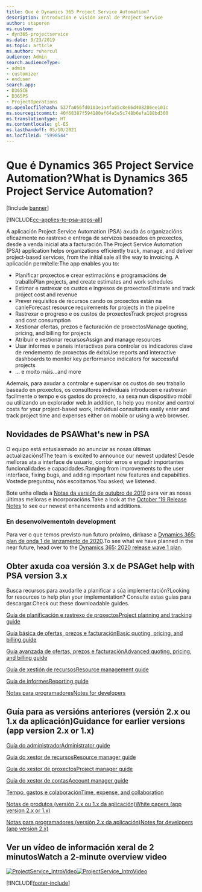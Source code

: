 ```yaml
---
title: Que é Dynamics 365 Project Service Automation?
description: Introdución e visión xeral de Project Service
author: stsporen
ms.custom:
- dyn365-projectservice
ms.date: 9/23/2019
ms.topic: article
ms.author: ruhercul
audience: Admin
search.audienceType:
- admin
- customizer
- enduser
search.app:
- D365CE
- D365PS
- ProjectOperations
ms.openlocfilehash: 537fa056fd0103e1a4fa05c8e66d408286ee101c
ms.sourcegitcommit: 40f68387f594180af64a5e5c748b6efa188bd300
ms.translationtype: HT
ms.contentlocale: gl-ES
ms.lasthandoff: 05/10/2021
ms.locfileid: "5998544"
---
```

# <a name="what-is-dynamics-365-project-service-automation"></a><span data-ttu-id="84c79-103">Que é Dynamics 365 Project Service Automation?</span><span class="sxs-lookup"><span data-stu-id="84c79-103">What is Dynamics 365 Project Service Automation?</span></span>

[!include [banner](../includes/psa-now-project-operations.md)]

[!INCLUDE[cc-applies-to-psa-apps-all](../includes/cc-applies-to-psa-apps-all.md)]

<span data-ttu-id="84c79-104">A aplicación Project Service Automation (PSA) axuda ás organizacións eficazmente no rastrexo e entrega de servizos baseados en proxectos, desde a venda inicial ata a facturación.</span><span class="sxs-lookup"><span data-stu-id="84c79-104">The Project Service Automation (PSA) application helps organizations efficiently track, manage, and deliver project-based services, from the initial sale all the way to invoicing.</span></span> <span data-ttu-id="84c79-105">A aplicación permítelle:</span><span class="sxs-lookup"><span data-stu-id="84c79-105">The app enables you to:</span></span>

- <span data-ttu-id="84c79-106">Planificar proxectos e crear estimacións e programacións de traballo</span><span class="sxs-lookup"><span data-stu-id="84c79-106">Plan projects, and create estimates and work schedules</span></span>
- <span data-ttu-id="84c79-107">Estimar e rastrexar os custos e ingresos de proxectos</span><span class="sxs-lookup"><span data-stu-id="84c79-107">Estimate and track project cost and revenue</span></span>
- <span data-ttu-id="84c79-108">Prever requisitos de recursos cando os proxectos están na canle</span><span class="sxs-lookup"><span data-stu-id="84c79-108">Forecast resource requirements for projects in the pipeline</span></span>
- <span data-ttu-id="84c79-109">Rastrexar o progreso e os custos de proxectos</span><span class="sxs-lookup"><span data-stu-id="84c79-109">Track project progress and cost consumption</span></span>
- <span data-ttu-id="84c79-110">Xestionar ofertas, prezos e facturación de proxectos</span><span class="sxs-lookup"><span data-stu-id="84c79-110">Manage quoting, pricing, and billing for projects</span></span>
- <span data-ttu-id="84c79-111">Atribuír e xestionar recursos</span><span class="sxs-lookup"><span data-stu-id="84c79-111">Assign and manage resources</span></span>
- <span data-ttu-id="84c79-112">Usar informes e paneis interactivos para controlar os indicadores clave de rendemento de proxectos de éxito</span><span class="sxs-lookup"><span data-stu-id="84c79-112">Use reports and interactive dashboards to monitor key performance indicators for successful projects</span></span>
- <span data-ttu-id="84c79-113">... e moito máis</span><span class="sxs-lookup"><span data-stu-id="84c79-113">...and more</span></span>

<span data-ttu-id="84c79-114">Ademais, para axudar a controlar e supervisar os custos do seu traballo baseado en proxectos, os consultores individuais introducen e rastrexan facilmente o tempo e os gastos do proxecto, xa sexa nun dispositivo móbil ou utilizando un explorador web.</span><span class="sxs-lookup"><span data-stu-id="84c79-114">In addition, to help you monitor and control costs for your project-based work, individual consultants easily enter and track project time and expenses either on mobile or using a web browser.</span></span>

## <a name="whats-new-in-psa"></a><span data-ttu-id="84c79-115">Novidades de PSA</span><span class="sxs-lookup"><span data-stu-id="84c79-115">What's new in PSA</span></span>
<span data-ttu-id="84c79-116">O equipo está entusiasmado ao anunciar as nosas últimas actualizacións!</span><span class="sxs-lookup"><span data-stu-id="84c79-116">The team is excited to announce our newest updates!</span></span> <span data-ttu-id="84c79-117">Desde melloras ata a interface de usuario, corrixir erros e engadir importantes funcionalidades e capacidades.</span><span class="sxs-lookup"><span data-stu-id="84c79-117">Ranging from improvements to the user interface, fixing bugs, and adding important new features and capabilties.</span></span> <span data-ttu-id="84c79-118">Vostede preguntou, nós escoitamos.</span><span class="sxs-lookup"><span data-stu-id="84c79-118">You asked; we listened.</span></span>

<span data-ttu-id="84c79-119">Bote unha ollada a [Notas da versión de outubro de 2019](/dynamics365-release-plan/2019wave2/index) para ver as nosas últimas melloras e incorporacións.</span><span class="sxs-lookup"><span data-stu-id="84c79-119">Take a look at the [October '19 Release Notes](/dynamics365-release-plan/2019wave2/index) to see our newest enhancements and additions.</span></span>

### <a name="in-development"></a><span data-ttu-id="84c79-120">En desenvolvemento</span><span class="sxs-lookup"><span data-stu-id="84c79-120">In development</span></span>
<span data-ttu-id="84c79-121">Para ver o que temos previsto nun futuro próximo, diríxase a [Dynamics 365: plan de onda 1 de lanzamento de 2020](/dynamics365-release-plan/2020wave1/index).</span><span class="sxs-lookup"><span data-stu-id="84c79-121">To see what we have planned in the near future, head over to the [Dynamics 365: 2020 release wave 1 plan](/dynamics365-release-plan/2020wave1/index).</span></span>

## <a name="get-help-with-psa-version-3x"></a><span data-ttu-id="84c79-122">Obter axuda coa versión 3.x de PSA</span><span class="sxs-lookup"><span data-stu-id="84c79-122">Get help with PSA version 3.x</span></span>
<span data-ttu-id="84c79-123">Busca recursos para axudarlle a planificar a súa implementación?</span><span class="sxs-lookup"><span data-stu-id="84c79-123">Looking for resources to help plan your implementation?</span></span> <span data-ttu-id="84c79-124">Consulte estas guías para descargar.</span><span class="sxs-lookup"><span data-stu-id="84c79-124">Check out these downloadable guides.</span></span>

 [<span data-ttu-id="84c79-125">Guía de planificación e rastrexo de proxectos</span><span class="sxs-lookup"><span data-stu-id="84c79-125">Project planning and tracking guide</span></span>](../psa/implementation-guides/project-planning-tracking.md)

 [<span data-ttu-id="84c79-126">Guía básica de ofertas, prezos e facturación</span><span class="sxs-lookup"><span data-stu-id="84c79-126">Basic quoting, pricing, and billing guide</span></span>](../psa/implementation-guides/begin-quoting-pricing-billing.md)

 [<span data-ttu-id="84c79-127">Guía avanzada de ofertas, prezos e facturación</span><span class="sxs-lookup"><span data-stu-id="84c79-127">Advanced quoting, pricing, and billing guide</span></span>](../psa/implementation-guides/adv-quoting-pricing-billing.md)

 [<span data-ttu-id="84c79-128">Guía de xestión de recursos</span><span class="sxs-lookup"><span data-stu-id="84c79-128">Resource management guide</span></span>](../psa/implementation-guides/resource-management-guide.md)

 [<span data-ttu-id="84c79-129">Guía de informes</span><span class="sxs-lookup"><span data-stu-id="84c79-129">Reporting guide</span></span>](../psa/implementation-guides/reporting-guide.md)

 [<span data-ttu-id="84c79-130">Notas para programadores</span><span class="sxs-lookup"><span data-stu-id="84c79-130">Notes for developers</span></span>](../psa/developer-guides/overview-dev-notes-v3.x.md)

## <a name="guidance-for-earlier-versions-app-version-2x-or-1x"></a><span data-ttu-id="84c79-131">Guía para as versións anteriores (versión 2.x ou 1.x da aplicación)</span><span class="sxs-lookup"><span data-stu-id="84c79-131">Guidance for earlier versions (app version 2.x or 1.x)</span></span>
 [<span data-ttu-id="84c79-132">Guía do administrador</span><span class="sxs-lookup"><span data-stu-id="84c79-132">Administrator guide</span></span>](../psa/admin-guide.md)

 [<span data-ttu-id="84c79-133">Guía do xestor de recursos</span><span class="sxs-lookup"><span data-stu-id="84c79-133">Resource manager guide</span></span>](../psa/resource-manager-guide.md)

 [<span data-ttu-id="84c79-134">Guía do xestor de proxectos</span><span class="sxs-lookup"><span data-stu-id="84c79-134">Project manager guide</span></span>](../psa/project-manager-guide.md)

 [<span data-ttu-id="84c79-135">Guía do xestor de contas</span><span class="sxs-lookup"><span data-stu-id="84c79-135">Account manager guide</span></span>](../psa/account-manager-guide.md)

 [<span data-ttu-id="84c79-136">Tempo, gastos e colaboración</span><span class="sxs-lookup"><span data-stu-id="84c79-136">Time, expense, and collaboration</span></span>](../psa/time-expense-collaboration-guide.md)

 [<span data-ttu-id="84c79-137">Notas de produtos (versión 2.x ou 1.x da aplicación)</span><span class="sxs-lookup"><span data-stu-id="84c79-137">White papers (app version 2.x or 1.x)</span></span>](../psa/white-papers.md)

 [<span data-ttu-id="84c79-138">Notas para programadores (versión 2.x da aplicación)</span><span class="sxs-lookup"><span data-stu-id="84c79-138">Notes for developers (app version 2.x)</span></span>](../psa/developer-guides/add-custom-qoi-forms-v2.x.md)

 ## <a name="watch-a-2-minute-overview-video"></a><span data-ttu-id="84c79-139">Ver un vídeo de información xeral de 2 minutos</span><span class="sxs-lookup"><span data-stu-id="84c79-139">Watch a 2-minute overview video</span></span>
 <a name="heroArea"></a> <span data-ttu-id="84c79-140">[![ProjectService_IntroVideo](../psa/media/project-service-intro-video.png "ProjectService_IntroVideo")](https://go.microsoft.com/fwlink/p/?LinkId=799457)</span><span class="sxs-lookup"><span data-stu-id="84c79-140">[![ProjectService_IntroVideo](../psa/media/project-service-intro-video.png "ProjectService_IntroVideo")](https://go.microsoft.com/fwlink/p/?LinkId=799457)</span></span>




[!INCLUDE[footer-include](../includes/footer-banner.md)]